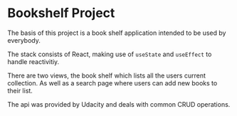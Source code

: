 # Bookshelf Project

The basis of this project is a book shelf application intended to be used by everybody.

The stack consists of React, making use of `useState` and `useEffect` to handle reactivitiy.

There are two views, the book shelf which lists all the users current collection. As well as a search page where users can add new books to their list.

The api was provided by Udacity and deals with common CRUD operations.


